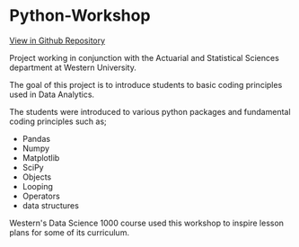 # Python-Workshop
[View in Github Repository](https://github.com/Emilianopp/Python-Workshop)

Project working in conjunction with the Actuarial and Statistical Sciences department at Western University.

The goal of this project is to introduce students to basic coding principles used in Data Analytics.  

The students were introduced to various python packages and fundamental coding principles such as; 

* Pandas
* Numpy
* Matplotlib
* SciPy
* Objects
* Looping
* Operators
* data structures

Western's Data Science 1000 course used this workshop to inspire lesson plans for some of its curriculum.